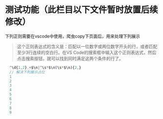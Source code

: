 <!--
 * @Author: lijing
 * @Date: 2023-11-23 11:48:16
 * @LastEditors: lijing
 * @LastEditTime: 2024-01-13 18:43:51
 * @Description: 
-->
# 测试功能（此栏目以下文件暂时放置后续修改）

下列正则需要在vscode中使用，爬虫copy下页面后，用来处理下列展示

> 这个正则表达式的含义是：匹配以一位数字或两位数字开头的行，或者匹配至少3行连续的空白行。在VS Code的搜索框中输入这个正则表达式，然后点击搜索按钮，就可以找到同时满足这两个条件的行了。

```js
  ^\d{1,2}.+$\n|^\s*$\n(\s*$\n){2,}
  // 解决下列展示占位
  1  
  2  
  3  
  4  
  5  
  6  
  7  
  8  
  9  
```